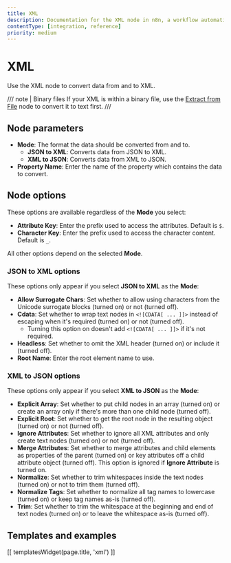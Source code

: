 ```yaml
---
title: XML
description: Documentation for the XML node in n8n, a workflow automation platform. Includes guidance on usage, and links to examples.
contentType: [integration, reference]
priority: medium
---
```


# XML

Use the XML node to convert data from and to XML.

/// note | Binary files
If your XML is within a binary file, use the [Extract from File](/integrations/builtin/core-nodes/n8n-nodes-base.extractfromfile.md) node to convert it to text first.
///

## Node parameters

- **Mode**: The format the data should be converted from and to.
	- **JSON to XML**: Converts data from JSON to XML.
    - **XML to JSON**: Converts data from XML to JSON.
- **Property Name**: Enter the name of the property which contains the data to convert.

## Node options

These options are available regardless of the **Mode** you select:

- **Attribute Key**: Enter the prefix used to access the attributes. Default is `$`.
- **Character Key**: Enter the prefix used to access the character content. Default is `_`.

All other options depend on the selected **Mode**.

### JSON to XML options

These options only appear if you select **JSON to XML** as the **Mode**:

- **Allow Surrogate Chars**: Set whether to allow using characters from the Unicode surrogate blocks (turned on) or not (turned off).
- **Cdata**: Set whether to wrap text nodes in `<![CDATA[ ... ]]>` instead of escaping when it's required (turned on) or not (turned off).
    * Turning this option on doesn't add `<![CDATA[ ... ]]>` if it's not required.
- **Headless**: Set whether to omit the XML header (turned on) or include it (turned off).
- **Root Name**: Enter the root element name to use.

### XML to JSON options

These options only appear if you select **XML to JSON** as the **Mode**:

- **Explicit Array**: Set whether to put child nodes in an array (turned on) or create an array only if there's more than one child node (turned off).
- **Explicit Root**: Set whether to get the root node in the resulting object (turned on) or not (turned off).
- **Ignore Attributes**: Set whether to ignore all XML attributes and only create text nodes (turned on) or not (turned off).
- **Merge Attributes**: Set whether to merge attributes and child elements as properties of the parent (turned on) or key attributes off a child attribute object (turned off). This option is ignored if **Ignore Attribute** is turned on.
- **Normalize**: Set whether to trim whitespaces inside the text nodes (turned on) or not to trim them (turned off).
- **Normalize Tags**: Set whether to normalize all tag names to lowercase (turned on) or keep tag names as-is (turned off).
- **Trim**: Set whether to trim the whitespace at the beginning and end of text nodes (turned on) or to leave the whitespace as-is (turned off).

## Templates and examples

<!-- see https://www.notion.so/n8n/Pull-in-templates-for-the-integrations-pages-37c716837b804d30a33b47475f6e3780 -->
[[ templatesWidget(page.title, 'xml') ]]
